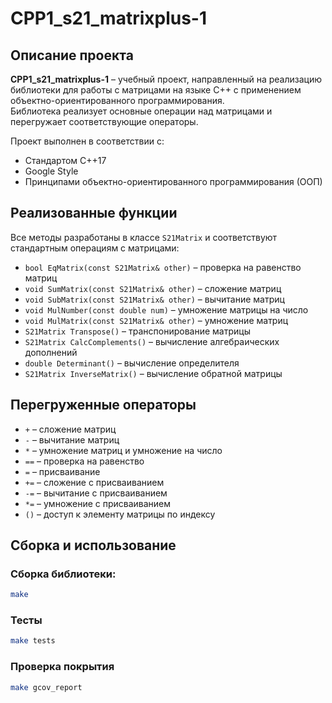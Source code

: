 # CPP1_s21_matrixplus-1

## Описание проекта
**CPP1_s21_matrixplus-1** – учебный проект, направленный на реализацию библиотеки для работы с матрицами на языке C++ с применением объектно-ориентированного программирования.  
Библиотека реализует основные операции над матрицами и перегружает соответствующие операторы.  

Проект выполнен в соответствии с:
- Стандартом C++17
- Google Style
- Принципами объектно-ориентированного программирования (ООП)

## Реализованные функции
Все методы разработаны в классе `S21Matrix` и соответствуют стандартным операциям с матрицами:

- `bool EqMatrix(const S21Matrix& other)` – проверка на равенство матриц
- `void SumMatrix(const S21Matrix& other)` – сложение матриц
- `void SubMatrix(const S21Matrix& other)` – вычитание матриц
- `void MulNumber(const double num)` – умножение матрицы на число
- `void MulMatrix(const S21Matrix& other)` – умножение матриц
- `S21Matrix Transpose()` – транспонирование матрицы
- `S21Matrix CalcComplements()` – вычисление алгебраических дополнений
- `double Determinant()` – вычисление определителя
- `S21Matrix InverseMatrix()` – вычисление обратной матрицы

## Перегруженные операторы
- `+` – сложение матриц  
- `-` – вычитание матриц  
- `*` – умножение матриц и умножение на число  
- `==` – проверка на равенство  
- `=` – присваивание  
- `+=` – сложение с присваиванием  
- `-=` – вычитание с присваиванием  
- `*=` – умножение с присваиванием  
- `()` – доступ к элементу матрицы по индексу  

## Сборка и использование
### Сборка библиотеки:
```sh
make
```
### Тесты
```sh
make tests
```
### Проверка покрытия
```sh
make gcov_report
```
